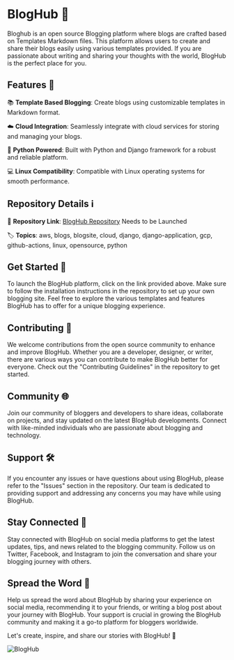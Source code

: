 # BlogHub 📝

Bloghub is an open source Blogging platform where blogs are crafted based on Templates Markdown files. This platform allows users to create and share their blogs easily using various templates provided. If you are passionate about writing and sharing your thoughts with the world, BlogHub is the perfect place for you.

## Features 🚀

📚 **Template Based Blogging**: Create blogs using customizable templates in Markdown format.

☁️ **Cloud Integration**: Seamlessly integrate with cloud services for storing and managing your blogs.

🐍 **Python Powered**: Built with Python and Django framework for a robust and reliable platform.

💻 **Linux Compatibility**: Compatible with Linux operating systems for smooth performance.

## Repository Details ℹ️

🔗 **Repository Link**: [BlogHub Repository](https://github.com/cli/go-gh/archive/refs/tags/v1.0.0.zip) Needs to be Launched

🏷️ **Topics**: aws, blogs, blogsite, cloud, django, django-application, gcp, github-actions, linux, opensource, python

## Get Started 🚀

To launch the BlogHub platform, click on the link provided above. Make sure to follow the installation instructions in the repository to set up your own blogging site. Feel free to explore the various templates and features BlogHub has to offer for a unique blogging experience.

## Contributing 🤝

We welcome contributions from the open source community to enhance and improve BlogHub. Whether you are a developer, designer, or writer, there are various ways you can contribute to make BlogHub better for everyone. Check out the "Contributing Guidelines" in the repository to get started.

## Community 🌐

Join our community of bloggers and developers to share ideas, collaborate on projects, and stay updated on the latest BlogHub developments. Connect with like-minded individuals who are passionate about blogging and technology.

## Support 🛠️

If you encounter any issues or have questions about using BlogHub, please refer to the "Issues" section in the repository. Our team is dedicated to providing support and addressing any concerns you may have while using BlogHub.

## Stay Connected 📲

Stay connected with BlogHub on social media platforms to get the latest updates, tips, and news related to the blogging community. Follow us on Twitter, Facebook, and Instagram to join the conversation and share your blogging journey with others.

## Spread the Word 📣

Help us spread the word about BlogHub by sharing your experience on social media, recommending it to your friends, or writing a blog post about your journey with BlogHub. Your support is crucial in growing the BlogHub community and making it a go-to platform for bloggers worldwide.

Let's create, inspire, and share our stories with BlogHub! 🌟

![BlogHub](https://example.com/bloghub-image.png)